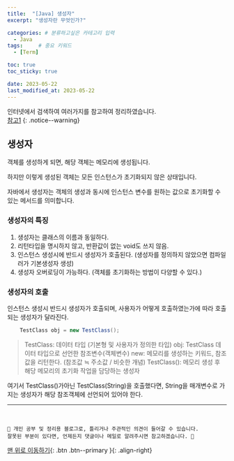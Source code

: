 ```yaml
---
title:  "[Java] 생성자"  
excerpt: "생성자란 무엇인가?"

categories: # 분류하고싶은 카테고리 입력
  - Java
tags:     # 중요 키워드
  - [Term]

toc: true
toc_sticky: true

date: 2023-05-22
last_modified_at: 2023-05-22
---
```


인터넷에서 검색하여 여러가지를 참고하여 정리하였습니다.    
[참고1]()
{: .notice--warning}

## 생성자

객체를 생성하게 되면, 해당 객체는 메모리에 생성됩니다. 

하지만 이렇게 생성된 객체는 모든 인스턴스가 초기화되지 않은 상태입니다.

자바에서 생성자는 객체의 생성과 동시에 인스턴스 변수를 원하는 값으로 초기화할 수 있는 메서드를 의미합니다.

### 생성자의 특징

1. 생성자는 클래스의 이름과 동일하다. 
2. 리턴타입을 명시하지 않고, 반환값이 없는 void도 쓰지 않음.
3. 인스턴스 생성시에 반드시 생성자가 호출된다. (생성자를 정의하지 않았으면 컴파일러가 기본생성자 생성)
4. 생성자 오버로딩이 가능하다. (객체를 초기화하는 방법이 다양할 수 있다.)

### 생성자의 호출

인스턴스 생성시 반드시 생성자가 호출되며, 사용자가 어떻게 호출하였는가에 따라 호출되는 생성자가 달라진다. 

```java
    TestClass obj = new TestClass();
```

> TestClass: 데이터 타입 (기본형 및 사용자가 정의한 타입)
> obj: TestClass 데이터 타입으로 선언한 참조변수(객체변수)
> new: 메모리를 생성하는 키워드, 참조값을 리턴한다. (참조값 ≒ 주소값 / 비슷한 개념)
> TestClass(): 메모리 생성 후 해당 메모리의 초기화 작업을 담당하는 생성자

여기서 TestClass()가아닌 TestClass(String)을 호출했다면, String을 매개변수로 가지는 생성자가 해당 참조객체에 선언되어 있어야 한다.




***
<br>
    
    📢 개인 공부 및 정리용 블로그로, 틀리거나 주관적인 의견이 들어갈 수 있습니다.
    잘못된 부분이 있다면, 언제든지 댓글이나 메일로 알려주시면 참고하겠습니다. 🔔

[맨 위로 이동하기](#){: .btn .btn--primary }{: .align-right}